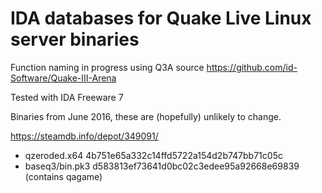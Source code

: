 # IDA databases for Quake Live Linux server binaries

Function naming in progress using Q3A source https://github.com/id-Software/Quake-III-Arena

Tested with IDA Freeware 7

Binaries from June 2016, these are (hopefully) unlikely to change.

https://steamdb.info/depot/349091/

- qzeroded.x64 4b751e65a332c14ffd5722a154d2b747bb71c05c
- baseq3/bin.pk3 d583813ef73641d0bc02c3edee95a92668e69839 (contains qagame)
